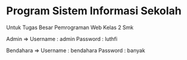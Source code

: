# Program Sistem Informasi Sekolah

Untuk Tugas Besar Pemrograman Web Kelas 2 Smk

Admin =>
Username : admin
Password : luthfi

Bendahara =>
Username : bendahara
Password : banyak